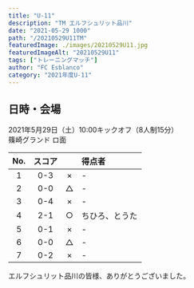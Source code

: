 ```yaml
---
title: "U-11"
description: "TM エルフシュリット品川"
date: "2021-05-29 1000"
path: "/20210529U11TM"
featuredImage: ./images/20210529U11.jpg
featuredImageAlt: "20210529U11"
tags: ["トレーニングマッチ"]
author: "FC Esblanco"
category: "2021年度U-11"
---
```


## 日時・会場

2021年5月29日（土）10:00キックオフ（8人制15分）  
篠崎グランド ロ面

| No.| スコア |   | 得点者  |
|:--:|:------:|:-:|:--------|
| 1  | 0-3      | × |-           |
| 2  | 0-0      | △ |-              |
| 3  | 0-4      | ×|-               |
| 4  | 2-1       | ○ |ちひろ、とうた|
| 5  | 0-1     | ×  |-               |
| 6  | 0-0    | △|-              |
| 7  | 0-2    | ×|-              |

<script src="https://adm.shinobi.jp/s/f9835040bccb6582c56df68b8f5ecca7"></script>


エルフシュリット品川の皆様、ありがとうございました。
